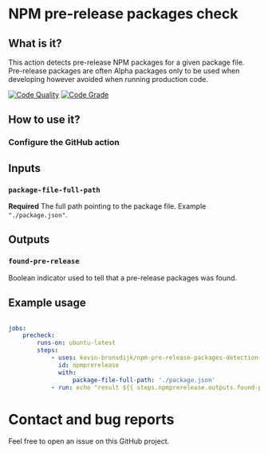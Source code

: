 # NPM pre-release packages check

## What is it?

This action detects pre-release NPM packages for a given package file. Pre-release packages are often Alpha packages only to be used when developing however avoided when running production code. 

[![Code Quality](https://www.code-inspector.com/project/18194/score/svg)](https://frontend.code-inspector.com/public/project/18182/github-action/dashboard)
[![Code Grade](https://www.code-inspector.com/project/18194/status/svg)](https://frontend.code-inspector.com/public/project/18182/github-action/dashboard)

## How to use it?

### Configure the GitHub action

## Inputs

### `package-file-full-path`

**Required** The full path pointing to the package file. Example `"./package.json"`.

## Outputs

### `found-pre-release`

Boolean indicator used to tell that a pre-release packages was found.

## Example usage

```yml

jobs:
    precheck:
        runs-on: ubuntu-latest
        steps:
            - uses: kevin-bronsdijk/npm-pre-release-packages-detection-action@v1
              id: npmprerelease
              with:
                  package-file-full-path: './package.json'
            - run: echo "result ${{ steps.npmprerelease.outputs.found-pre-release }}"
```

# Contact and bug reports

Feel free to open an issue on this GitHub project.

